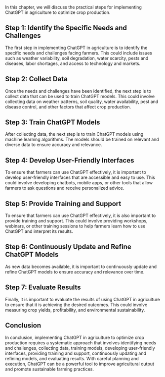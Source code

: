
In this chapter, we will discuss the practical steps for implementing ChatGPT in agriculture to optimize crop production.

Step 1: Identify the Specific Needs and Challenges
--------------------------------------------------

The first step in implementing ChatGPT in agriculture is to identify the specific needs and challenges facing farmers. This could include issues such as weather variability, soil degradation, water scarcity, pests and diseases, labor shortages, and access to technology and markets.

Step 2: Collect Data
--------------------

Once the needs and challenges have been identified, the next step is to collect data that can be used to train ChatGPT models. This could involve collecting data on weather patterns, soil quality, water availability, pest and disease control, and other factors that affect crop production.

Step 3: Train ChatGPT Models
----------------------------

After collecting data, the next step is to train ChatGPT models using machine learning algorithms. The models should be trained on relevant and diverse data to ensure accuracy and relevance.

Step 4: Develop User-Friendly Interfaces
----------------------------------------

To ensure that farmers can use ChatGPT effectively, it is important to develop user-friendly interfaces that are accessible and easy to use. This could involve developing chatbots, mobile apps, or other tools that allow farmers to ask questions and receive personalized advice.

Step 5: Provide Training and Support
------------------------------------

To ensure that farmers can use ChatGPT effectively, it is also important to provide training and support. This could involve providing workshops, webinars, or other training sessions to help farmers learn how to use ChatGPT and interpret its results.

Step 6: Continuously Update and Refine ChatGPT Models
-----------------------------------------------------

As new data becomes available, it is important to continuously update and refine ChatGPT models to ensure accuracy and relevance over time.

Step 7: Evaluate Results
------------------------

Finally, it is important to evaluate the results of using ChatGPT in agriculture to ensure that it is achieving the desired outcomes. This could involve measuring crop yields, profitability, and environmental sustainability.

Conclusion
----------

In conclusion, implementing ChatGPT in agriculture to optimize crop production requires a systematic approach that involves identifying needs and challenges, collecting data, training models, developing user-friendly interfaces, providing training and support, continuously updating and refining models, and evaluating results. With careful planning and execution, ChatGPT can be a powerful tool to improve agricultural output and promote sustainable farming practices.

